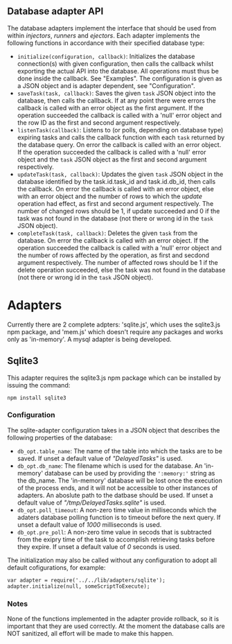 ## Database adapter API

The database adapters implement the interface that should be used from within *injectors*, *runners* and *ejectors*. Each adapter implements the following functions in accordance with their specified database type:

* `initialize(configuration, callback)`: Initializes the database connection(s) with given configuration, then calls the callback whilst exporting the actual API into the database. All operations must thus be done inside the callback. See "Examples". The configuration is given as a JSON object and is adapter dependent, see "Configuration".
* `saveTask(task, callback)`: Saves the given `task` JSON object into the database, then calls the callback. If at any point there were errors the callback is called with an error object as the first argument. If the operation succeeded the callback is called with a 'null' error object and the row ID as the first and second argument respectively.
* `listenTask(callback)`: Listens to (or polls, depending on database type) expiring tasks and calls the callback function with each `task` returned by the database query. On error the callback is called with an error object. If the operation succeeded the callback is called with a 'null' error object and the `task` JSON object as the first and second argument respectively.
* `updateTask(task, callback)`: Updates the given `task` JSON object in the database identified by the task.id.task_id and task.id.db_id, then calls the callback. On error the callback is called with an error object, else with an error object and the number of rows to which the *update* operation had effect, as first and second argument respectively. The number of changed rows should be 1, if update succeeded and 0 if the task was not found in the database (not there or wrong id in the `task` JSON object).
* `completeTask(task, callback)`: Deletes the given `task` from the database. On error the callback is called with an error object. If the operation succeeded the callback is called with a 'null' error object and the number of rows affected by the operation, as first and secdond argument respectively. The number of affected rows should be 1 if the delete operation succeeded, else the task was not found in the database (not there or wrong id in the `task` JSON object).


# Adapters

Currently there are 2 complete adpters: 'sqlite.js', which uses the sqlite3.js npm package, and 'mem.js' which doesn't require any packages and works only as 'in-memory'. A mysql adapter is being developed.

## Sqlite3

This adapter requires the sqlite3.js npm package which can be installed by issuing the command:
```
npm install sqlite3
```

### Configuration

The sqlite-adapter configuration takes in a JSON object that describes the following properties of the database:

* `db_opt.table_name`: The name of the table into which the tasks are to be saved. If unset a default value of *"DelayedTasks"* is used.
* `db_opt.db_name`: The filename which is used for the database. An 'in-memory' database can be used by providing the `':memory:'` string as the db_name. The 'in-memory' database will be lost once the execution of the process ends, and it will not be accessible to other instances of adapters. An aboslute path to the datbase should be used. If unset a default value of *"/tmp/DelayedTasks.sqlite"* is used.
* `db_opt.poll_timeout`: A non-zero time value in milliseconds which the adaters database polling function is to timeout before the next query. If unset a default value of *1000* milliseconds is used.
* `db_opt.pre_poll`: A non-zero time value in secods that is subtracted from the exipry time of the task to accomplish retrieving tasks before they expire. If unset a default value of *0* seconds is used.

The initialization may also be called without any configuration to adopt all default cofigurations, for example:
```
var adapter = require('../../lib/adapters/sqlite');
adapter.initialize(null, someScriptToExecute);
```

### Notes

None of the functions implemented in the adapter provide rollback, so it is important that they are used correctly. At the moment the database calls are NOT sanitized, all effort will be made to make this happen.









